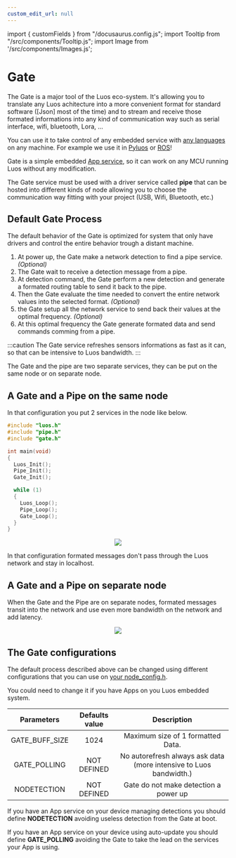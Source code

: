 ```yaml
---
custom_edit_url: null
---
```


import { customFields } from "/docusaurus.config.js";
import Tooltip from "/src/components/Tooltip.js";
import Image from '/src/components/Images.js';

# Gate

The Gate is a major tool of the Luos eco-system. It's allowing you to translate any Luos achitecture into a more convenient format for standard software ([Json] most of the time) and to stream and receive those formated informations into any kind of communication way such as serial interface, wifi, bluetooth, Lora, ...

You can use it to take control of any embedded service with [any languages](/docs/api/list) on any machine. For example we use it in [Pyluos](/docs/tools/pyluos) or [ROS](/docs/tools/ros)!

Gate is a simple embedded [App service](../luos-technology/services#apps-guidelines), so it can work on any MCU running Luos without any modification.

The Gate service must be used with a driver service called **pipe** that can be hosted into different kinds of <Tooltip def={customFields.node_def}>node</Tooltip> allowing you to choose the communication way fitting with your project (USB, Wifi, Bluetooth, etc.)

## Default Gate Process

The default behavior of the Gate is optimized for system that only have drivers and control the entire behavior trough a distant machine.

1.  At power up, the Gate make a network detection to find a pipe service. _(Optional)_
2.  The Gate wait to receive a detection message from a pipe.
3.  At detection command, the Gate perform a new detection and generate a formated routing table to send it back to the pipe.
4.  Then the Gate evaluate the time needed to convert the entire network values into the selected format. _(Optional)_
5.  the Gate setup all the network service to send back their values at the optimal frequency. _(Optional)_
6.  At this optimal frequency the Gate generate formated data and send commands comming from a pipe.

:::caution
The Gate service refreshes sensors informations as fast as it can, so that can be intensive to Luos bandwidth.
:::

The Gate and the pipe are two separate services, they can be put on the same node or on separate node.

## A Gate and a Pipe on the same node

In that configuration you put 2 services in the node like below.

```c
#include "luos.h"
#include "pipe.h"
#include "gate.h"

int main(void)
{
  Luos_Init();
  Pipe_Init();
  Gate_Init();

  while (1)
  {
    Luos_Loop();
    Pipe_Loop();
    Gate_Loop();
  }
}
```

<div align="center">
    <Image src="/img/gate_pipe.svg" darkSrc="/img/gate_pipe_dark.svg"/>
</div>

In that configuration formated messages don't pass through the Luos network and stay in localhost.

## A Gate and a Pipe on separate node

When the Gate and the Pipe are on separate nodes, formated messages transit into the network and use even more bandwidth on the network and add latency.

<div align="center">
    <Image src="/img/gate_pipe_separate.svg" darkSrc="/img/gate_pipe_separate-dark.svg"/>
</div>

## The Gate configurations

The default process described above can be changed using different configurations that you can use on [your node_config.h](/docs/luos-technology/basics/orga#configuration).

You could need to change it if you have Apps on you Luos embedded system.

|   Parameters   | Defaults value |                            Description                             |
| :------------: | :------------: | :----------------------------------------------------------------: |
| GATE_BUFF_SIZE |      1024      |                 Maximum size of 1 formatted Data.                  |
|  GATE_POLLING  |  NOT DEFINED   | No autorefresh always ask data (more intensive to Luos bandwidth.) |
|  NODETECTION   |  NOT DEFINED   |               Gate do not make detection a power up                |

If you have an App service on your device managing detections you should define **NODETECTION** avoiding useless detection from the Gate at boot.

If you have an App service on your device using auto-update you should define **GATE_POLLING** avoiding the Gate to take the lead on the services your App is using.
